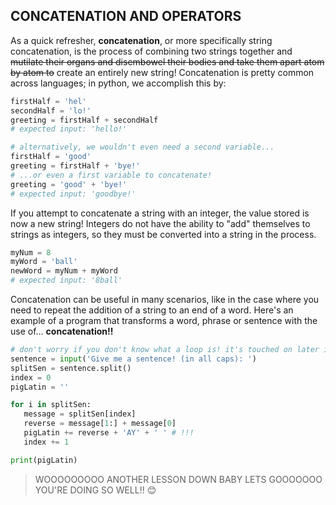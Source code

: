 ## CONCATENATION AND OPERATORS
As a quick refresher, **concatenation**, or more specifically string concatenation, is the process of combining two strings together and ~~mutilate their organs and disembowel their bodies and take them apart atom by atom to~~ create an entirely new string! 
Concatenation is pretty common across languages; in python, we accomplish this by:
``` python
firstHalf = 'hel'
secondHalf = 'lo!'
greeting = firstHalf + secondHalf
# expected input: 'hello!'

# alternatively, we wouldn't even need a second variable...
firstHalf = 'good'
greeting = firstHalf + 'bye!'
# ...or even a first variable to concatenate!
greeting = 'good' + 'bye!'
# expected input: 'goodbye!'
```
If you attempt to concatenate a string with an integer, the value stored is now a new string! Integers do not have the ability to "add" themselves to strings as integers, so they must be converted into a string in the process.
``` python
myNum = 8
myWord = 'ball'
newWord = myNum + myWord
# expected input: '8ball'
```
Concatenation can be useful in many scenarios, like in the case where you need to repeat the addition of a string to an end of a word. Here's an example of a program that transforms a word, phrase or sentence with the use of... **concatenation!!**
``` python
# don't worry if you don't know what a loop is! it's touched on later in the tutorials :)
sentence = input('Give me a sentence! (in all caps): ')
splitSen = sentence.split()
index = 0 
pigLatin = ''

for i in splitSen:
   message = splitSen[index]
   reverse = message[1:] + message[0]
   pigLatin += reverse + 'AY' + ' ' # !!!
   index += 1

print(pigLatin)
```
> WOOOOOOOOO ANOTHER LESSON DOWN BABY LETS GOOOOOOO YOU'RE DOING SO WELL!! 😊
